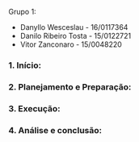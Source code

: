 Grupo 1:
- Danyllo Wesceslau - 16/0117364
- Danilo Ribeiro Tosta - 15/0122721
- Vitor Zanconaro - 15/0048220

### 1.	Início:

### 2.	Planejamento e Preparação:

### 3.	Execução:

### 4.	Análise e conclusão:

